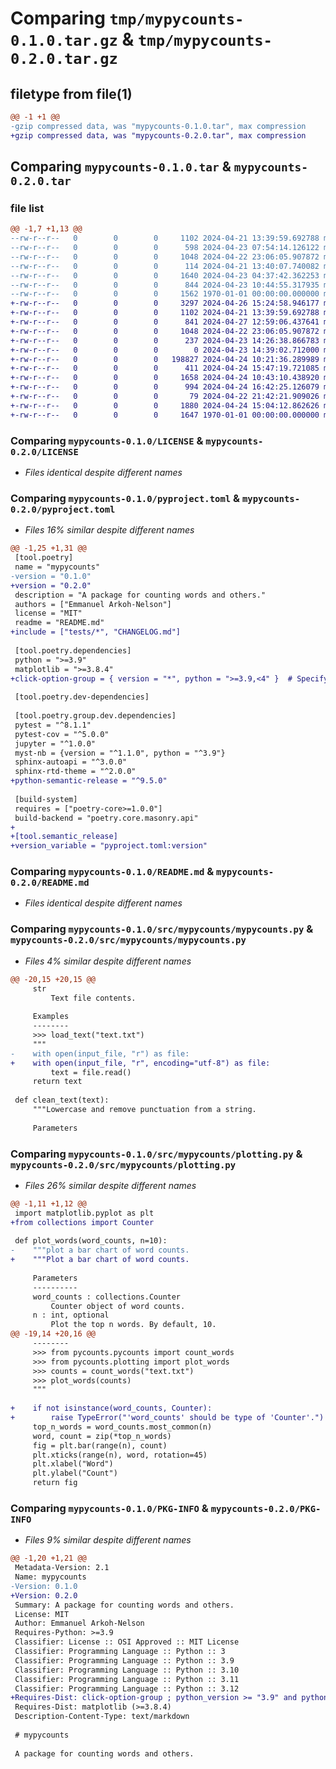 # Comparing `tmp/mypycounts-0.1.0.tar.gz` & `tmp/mypycounts-0.2.0.tar.gz`

## filetype from file(1)

```diff
@@ -1 +1 @@
-gzip compressed data, was "mypycounts-0.1.0.tar", max compression
+gzip compressed data, was "mypycounts-0.2.0.tar", max compression
```

## Comparing `mypycounts-0.1.0.tar` & `mypycounts-0.2.0.tar`

### file list

```diff
@@ -1,7 +1,13 @@
--rw-r--r--   0        0        0     1102 2024-04-21 13:39:59.692788 mypycounts-0.1.0/LICENSE
--rw-r--r--   0        0        0      598 2024-04-23 07:54:14.126122 mypycounts-0.1.0/pyproject.toml
--rw-r--r--   0        0        0     1048 2024-04-22 23:06:05.907872 mypycounts-0.1.0/README.md
--rw-r--r--   0        0        0      114 2024-04-21 13:40:07.740082 mypycounts-0.1.0/src/mypycounts/__init__.py
--rw-r--r--   0        0        0     1640 2024-04-23 04:37:42.362253 mypycounts-0.1.0/src/mypycounts/mypycounts.py
--rw-r--r--   0        0        0      844 2024-04-23 10:44:55.317935 mypycounts-0.1.0/src/mypycounts/plotting.py
--rw-r--r--   0        0        0     1562 1970-01-01 00:00:00.000000 mypycounts-0.1.0/PKG-INFO
+-rw-r--r--   0        0        0     3297 2024-04-26 15:24:58.946177 mypycounts-0.2.0/CHANGELOG.md
+-rw-r--r--   0        0        0     1102 2024-04-21 13:39:59.692788 mypycounts-0.2.0/LICENSE
+-rw-r--r--   0        0        0      841 2024-04-27 12:59:06.437641 mypycounts-0.2.0/pyproject.toml
+-rw-r--r--   0        0        0     1048 2024-04-22 23:06:05.907872 mypycounts-0.2.0/README.md
+-rw-r--r--   0        0        0      237 2024-04-23 14:26:38.866783 mypycounts-0.2.0/src/mypycounts/__init__.py
+-rw-r--r--   0        0        0        0 2024-04-23 14:39:02.712000 mypycounts-0.2.0/src/mypycounts/data/__init__.py
+-rw-r--r--   0        0        0   198827 2024-04-24 10:21:36.289989 mypycounts-0.2.0/src/mypycounts/data/flatland.txt
+-rw-r--r--   0        0        0      411 2024-04-24 15:47:19.721085 mypycounts-0.2.0/src/mypycounts/datasets.py
+-rw-r--r--   0        0        0     1658 2024-04-24 10:43:10.438920 mypycounts-0.2.0/src/mypycounts/mypycounts.py
+-rw-r--r--   0        0        0      994 2024-04-24 16:42:25.126079 mypycounts-0.2.0/src/mypycounts/plotting.py
+-rw-r--r--   0        0        0       79 2024-04-22 21:42:21.909026 mypycounts-0.2.0/tests/einstein.txt
+-rw-r--r--   0        0        0     1880 2024-04-24 15:04:12.862626 mypycounts-0.2.0/tests/test_mypycounts.py
+-rw-r--r--   0        0        0     1647 1970-01-01 00:00:00.000000 mypycounts-0.2.0/PKG-INFO
```

### Comparing `mypycounts-0.1.0/LICENSE` & `mypycounts-0.2.0/LICENSE`

 * *Files identical despite different names*

### Comparing `mypycounts-0.1.0/pyproject.toml` & `mypycounts-0.2.0/pyproject.toml`

 * *Files 16% similar despite different names*

```diff
@@ -1,25 +1,31 @@
 [tool.poetry]
 name = "mypycounts"
-version = "0.1.0"
+version = "0.2.0"
 description = "A package for counting words and others."
 authors = ["Emmanuel Arkoh-Nelson"]
 license = "MIT"
 readme = "README.md"
+include = ["tests/*", "CHANGELOG.md"]
 
 [tool.poetry.dependencies]
 python = ">=3.9"
 matplotlib = ">=3.8.4"
+click-option-group = { version = "*", python = ">=3.9,<4" }  # Specify Python version constraint
 
 [tool.poetry.dev-dependencies]
 
 [tool.poetry.group.dev.dependencies]
 pytest = "^8.1.1"
 pytest-cov = "^5.0.0"
 jupyter = "^1.0.0"
 myst-nb = {version = "^1.1.0", python = "^3.9"}
 sphinx-autoapi = "^3.0.0"
 sphinx-rtd-theme = "^2.0.0"
+python-semantic-release = "^9.5.0"
 
 [build-system]
 requires = ["poetry-core>=1.0.0"]
 build-backend = "poetry.core.masonry.api"
+
+[tool.semantic_release]
+version_variable = "pyproject.toml:version"
```

### Comparing `mypycounts-0.1.0/README.md` & `mypycounts-0.2.0/README.md`

 * *Files identical despite different names*

### Comparing `mypycounts-0.1.0/src/mypycounts/mypycounts.py` & `mypycounts-0.2.0/src/mypycounts/mypycounts.py`

 * *Files 4% similar despite different names*

```diff
@@ -20,15 +20,15 @@
     str
         Text file contents.
 
     Examples
     --------
     >>> load_text("text.txt")
     """
-    with open(input_file, "r") as file:
+    with open(input_file, "r", encoding="utf-8") as file:
         text = file.read()
     return text
 
 def clean_text(text):
     """Lowercase and remove punctuation from a string.
 
     Parameters
```

### Comparing `mypycounts-0.1.0/src/mypycounts/plotting.py` & `mypycounts-0.2.0/src/mypycounts/plotting.py`

 * *Files 26% similar despite different names*

```diff
@@ -1,11 +1,12 @@
 import matplotlib.pyplot as plt
+from collections import Counter
 
 def plot_words(word_counts, n=10):
-    """plot a bar chart of word counts.
+    """Plot a bar chart of word counts.
     
     Parameters
     ----------
     word_counts : collections.Counter
         Counter object of word counts.
     n : int, optional
         Plot the top n words. By default, 10.
@@ -19,14 +20,16 @@
     --------
     >>> from pycounts.pycounts import count_words
     >>> from pycounts.plotting import plot_words
     >>> counts = count_words("text.txt")
     >>> plot_words(counts)
     """
     
+    if not isinstance(word_counts, Counter):
+        raise TypeError("'word_counts' should be type of 'Counter'.")
     top_n_words = word_counts.most_common(n)
     word, count = zip(*top_n_words)
     fig = plt.bar(range(n), count)
     plt.xticks(range(n), word, rotation=45)
     plt.xlabel("Word")
     plt.ylabel("Count")
     return fig
```

### Comparing `mypycounts-0.1.0/PKG-INFO` & `mypycounts-0.2.0/PKG-INFO`

 * *Files 9% similar despite different names*

```diff
@@ -1,20 +1,21 @@
 Metadata-Version: 2.1
 Name: mypycounts
-Version: 0.1.0
+Version: 0.2.0
 Summary: A package for counting words and others.
 License: MIT
 Author: Emmanuel Arkoh-Nelson
 Requires-Python: >=3.9
 Classifier: License :: OSI Approved :: MIT License
 Classifier: Programming Language :: Python :: 3
 Classifier: Programming Language :: Python :: 3.9
 Classifier: Programming Language :: Python :: 3.10
 Classifier: Programming Language :: Python :: 3.11
 Classifier: Programming Language :: Python :: 3.12
+Requires-Dist: click-option-group ; python_version >= "3.9" and python_version < "4"
 Requires-Dist: matplotlib (>=3.8.4)
 Description-Content-Type: text/markdown
 
 # mypycounts
 
 A package for counting words and others.
```

